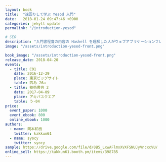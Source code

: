 ```yaml
---
layout: book
title:  "遠回りして学ぶ Yesod 入門"
date:   2018-01-24 09:47:46 +0900
categories: jekyll update
permalink: "/introduction-yesod"

# SEO
description: "入門書程度の内容の Haskell を理解した人がウェブアプリケーションフレームワーク Yesod を使うときに手助けになるような内容です。"
image: "/assets/introduction-yesod-front.png"

book_image: "/assets/introduction-yesod-front.png"
release_date: 2018-04-20
events: 
  - title: C91
    date: 2016-12-29
    place: 東京ビッグサイト
    table: 西み-26a
  - title: 技術書典 2
    date: 2017-04-09
    place: アキバスクエア
    table: う-04
price:
  event_paper: 1000
  event_ebook: 800
  online_ebook: 1000
authors: 
  - name: 岡本和樹
    twitter: kakkun61
  - name: syocy
    twitter: syocy
sample: https://drive.google.com/file/d/0B5_LxwAFlmxXVXFSNUJyVncxcVU/
online_sell: https://kakkun61.booth.pm/items/398785
---
```

